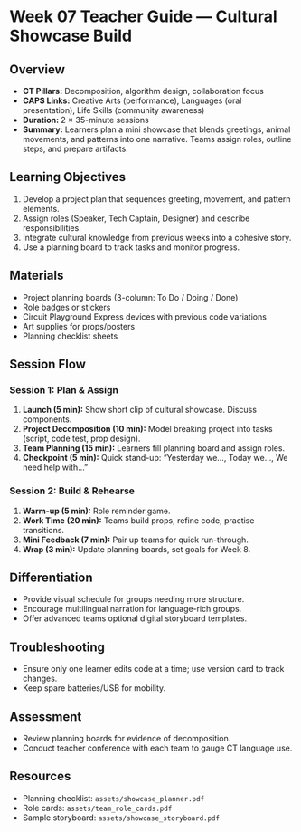 # Week 07 Teacher Guide — Cultural Showcase Build

## Overview
- **CT Pillars:** Decomposition, algorithm design, collaboration focus
- **CAPS Links:** Creative Arts (performance), Languages (oral presentation), Life Skills (community awareness)
- **Duration:** 2 × 35-minute sessions
- **Summary:** Learners plan a mini showcase that blends greetings, animal movements, and patterns into one narrative. Teams assign roles, outline steps, and prepare artifacts.

## Learning Objectives
1. Develop a project plan that sequences greeting, movement, and pattern elements.
2. Assign roles (Speaker, Tech Captain, Designer) and describe responsibilities.
3. Integrate cultural knowledge from previous weeks into a cohesive story.
4. Use a planning board to track tasks and monitor progress.

## Materials
- Project planning boards (3-column: To Do / Doing / Done)
- Role badges or stickers
- Circuit Playground Express devices with previous code variations
- Art supplies for props/posters
- Planning checklist sheets

## Session Flow
### Session 1: Plan & Assign
1. **Launch (5 min):** Show short clip of cultural showcase. Discuss components.
2. **Project Decomposition (10 min):** Model breaking project into tasks (script, code test, prop design).
3. **Team Planning (15 min):** Learners fill planning board and assign roles.
4. **Checkpoint (5 min):** Quick stand-up: “Yesterday we…, Today we…, We need help with…”

### Session 2: Build & Rehearse
1. **Warm-up (5 min):** Role reminder game.
2. **Work Time (20 min):** Teams build props, refine code, practise transitions.
3. **Mini Feedback (7 min):** Pair up teams for quick run-through.
4. **Wrap (3 min):** Update planning boards, set goals for Week 8.

## Differentiation
- Provide visual schedule for groups needing more structure.
- Encourage multilingual narration for language-rich groups.
- Offer advanced teams optional digital storyboard templates.

## Troubleshooting
- Ensure only one learner edits code at a time; use version card to track changes.
- Keep spare batteries/USB for mobility.

## Assessment
- Review planning boards for evidence of decomposition.
- Conduct teacher conference with each team to gauge CT language use.

## Resources
- Planning checklist: `assets/showcase_planner.pdf`
- Role cards: `assets/team_role_cards.pdf`
- Sample storyboard: `assets/showcase_storyboard.pdf`
